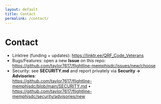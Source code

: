 ```yaml
---
layout: default
title: Contact
permalink: /contact/
---
```


# Contact

- Linktree (funding + updates): <https://linktr.ee/QRF_Code_Veterans>  
- Bugs/Features: open a new **Issue** on this repo: <https://github.com/taylor7617/flightline-memphisdc/issues/new/choose>  
- Security: see **SECURITY.md** and report privately via **Security → Advisories**:  
  <https://github.com/taylor7617/flightline-memphisdc/blob/main/SECURITY.md> • <https://github.com/taylor7617/flightline-memphisdc/security/advisories/new>

